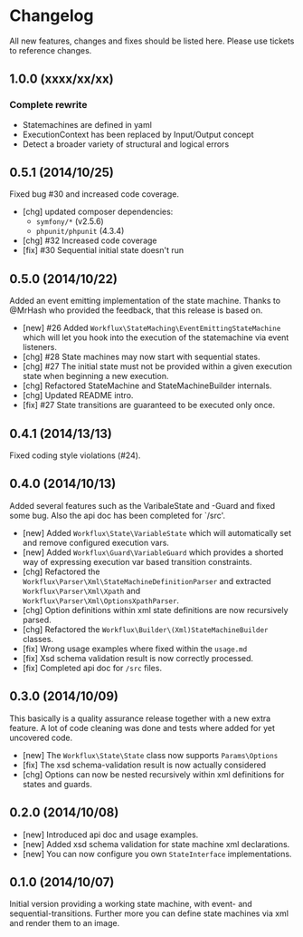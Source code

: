 # Changelog

All new features, changes and fixes should be listed here. Please use tickets to reference changes.

## 1.0.0 (xxxx/xx/xx)

### Complete rewrite

* Statemachines are defined in yaml
* ExecutionContext has been replaced by Input/Output concept
* Detect a broader variety of structural and logical errors 

## 0.5.1 (2014/10/25)

Fixed bug #30 and increased code coverage.

* [chg] updated composer dependencies:
  * ```symfony/*``` (v2.5.6)
  * ```phpunit/phpunit``` (4.3.4)
* [chg] #32 Increased code coverage
* [fix] #30 Sequential initial state doesn't run

## 0.5.0 (2014/10/22)

Added an event emitting implementation of the state machine.
Thanks to @MrHash who provided the feedback, that this release is based on.

* [new] #26 Added `Workflux\StateMaching\EventEmittingStateMachine` which will let you hook into the execution of the statemachine via event listeners.
* [chg] #28 State machines may now start with sequential states.
* [chg] #27 The initial state must not be provided within a given execution state when beginning a new execution.
* [chg] Refactored StateMachine and StateMachineBuilder internals.
* [chg] Updated README intro.
* [fix] #27 State transitions are guaranteed to be executed only once.

## 0.4.1 (2014/13/13)

Fixed coding style violations (#24).

## 0.4.0 (2014/10/13)

Added several features such as the VaribaleState and -Guard and fixed some bug. Also the api doc has been completed for `/src'.

* [new] Added `Workflux\State\VariableState` which will automatically set and remove configured execution vars.
* [new] Added `Workflux\Guard\VariableGuard` which provides a shorted way of expressing execution var based transition constraints.
* [chg] Refactored the `Workflux\Parser\Xml\StateMachineDefinitionParser` and extracted `Workflux\Parser\Xml\Xpath` and `Workflux\Parser\Xml\OptionsXpathParser`.
* [chg] Option definitions within xml state definitions are now recursively parsed.
* [chg] Refactored the `Workflux\Builder\(Xml)StateMachineBuilder` classes.
* [fix] Wrong usage examples where fixed within the `usage.md`
* [fix] Xsd schema validation result is now correctly processed.
* [fix] Completed api doc for `/src` files.

## 0.3.0 (2014/10/09)

This basically is a quality assurance release together with a new extra feature.
A lot of code cleaning was done and tests where added for yet uncovered code.

* [new] The `Workflux\State\State` class now supports `Params\Options`
* [fix] The xsd schema-validation result is now actually considered
* [chg] Options can now be nested recursively within xml definitions for states and guards.

## 0.2.0 (2014/10/08)

* [new] Introduced api doc and usage examples.
* [new] Added xsd schema validation for state machine xml declarations.
* [new] You can now configure you own `StateInterface` implementations.

## 0.1.0 (2014/10/07)

Initial version providing a working state machine, with event- and sequential-transitions.
Further more you can define state machines via xml and render them to an image.
